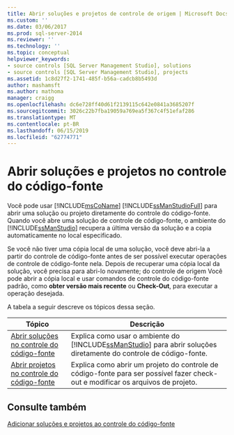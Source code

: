 ```yaml
---
title: Abrir soluções e projetos de controle de origem | Microsoft Docs
ms.custom: ''
ms.date: 03/06/2017
ms.prod: sql-server-2014
ms.reviewer: ''
ms.technology: ''
ms.topic: conceptual
helpviewer_keywords:
- source controls [SQL Server Management Studio], solutions
- source controls [SQL Server Management Studio], projects
ms.assetid: 1c8d27f2-1741-485f-b56a-cadcb8b5493d
author: mashamsft
ms.author: mathoma
manager: craigg
ms.openlocfilehash: dc6e728ff40d61f2139115c642e0841a3685207f
ms.sourcegitcommit: 3026c22b7fba19059a769ea5f367c4f51efaf286
ms.translationtype: MT
ms.contentlocale: pt-BR
ms.lasthandoff: 06/15/2019
ms.locfileid: "62774771"
---
```

# <a name="open-solutions-and-projects-from-source-control"></a>Abrir soluções e projetos no controle do código-fonte
  Você pode usar [!INCLUDE[msCoName](../includes/msconame-md.md)] [!INCLUDE[ssManStudioFull](../includes/ssmanstudiofull-md.md)] para abrir uma solução ou projeto diretamente do controle do código-fonte. Quando você abre uma solução de controle de código-fonte, o ambiente do [!INCLUDE[ssManStudio](../includes/ssmanstudio-md.md)] recupera a última versão da solução e a copia automaticamente no local especificado.  
  
 Se você não tiver uma cópia local de uma solução, você deve abri-la a partir do controle de código-fonte antes de ser possível executar operações de controle de código-fonte nela. Depois de recuperar uma cópia local da solução, você precisa para abri-lo novamente; do controle de origem Você pode abrir a cópia local e usar comandos de controle do código-fonte padrão, como **obter versão mais recente** ou **Check-Out**, para executar a operação desejada.  
  
 A tabela a seguir descreve os tópicos dessa seção.  
  
|Tópico|Descrição|  
|-----------|-----------------|  
|[Abrir soluções no controle do código-fonte](../../2014/database-engine/open-solutions-from-source-control.md)|Explica como usar o ambiente do [!INCLUDE[ssManStudio](../includes/ssmanstudio-md.md)] para abrir soluções diretamente do controle de código-fonte.|  
|[Abrir projetos no controle do código-fonte](../../2014/database-engine/open-projects-from-source-control.md)|Explica como abrir um projeto do controle de código-fonte para ser possível fazer check-out e modificar os arquivos de projeto.|  
  
## <a name="see-also"></a>Consulte também  
 [Adicionar soluções e projetos ao controle do código-fonte](../../2014/database-engine/add-solutions-and-projects-to-source-control.md)  
  
  
